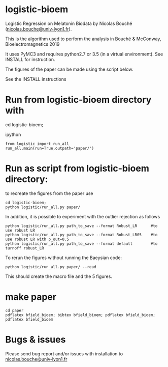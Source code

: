 # logistic-bioem
Logistic Regression on Melatonin Biodata by  Nicolas Bouché (nicolas.bouche@univ-lyon1.fr).

This is the algorithm used to perform the analysis in Bouché & McConway, Bioelectromagnetics 2019

It uses PyMC3 and requires python2.7 or 3.5 (in a virtual environment). See INSTALL for instruction.

The figures of the paper can be made using the script below.

See the INSTALL instructions

# Run from logistic-bioem directory with 


cd logistic-bioem;

ipython
```
from logistic import run_all
run_all.main(run=True,outpath='paper/')
```

# Run as script from logistic-bioem directory:

to recreate the figures from the paper use
```
cd logistic-bioem;
python logistic/run_all.py paper/
```

In addition, it is possible to experiment with the outlier rejection as follows
```
python logistic/run_all.py path_to_save --format Robust_LR      #to use robust LR
python logistic/run_all.py path_to_save --format Robust_LR05    #to use robust LR with p_out=0.5
python logistic/run_all.py path_to_save --format default        #to turnoff robust_LR
```
To rerun the figures without running the Baeysian code:
```
python logistic/run_all.py paper/ --read
```
This should create the macro file and the 5 figures.

# make paper
```
cd paper
pdflatex bfield_bioem; bibtex bfield_bioem; pdflatex bfield_bioem; pdflatex bfield_bioem
```

# Bugs & issues

Please send bug report and/or issues with installation to nicolas.bouche@univ-lyon1.fr
